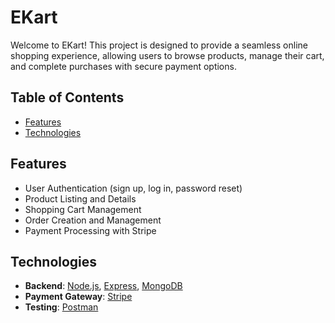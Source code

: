 # EKart

Welcome to EKart! This project is designed to provide a seamless online shopping experience, allowing users to browse products, manage their cart, and complete purchases with secure payment options.

## Table of Contents

- [Features](#features)
- [Technologies](#technologies)

## Features

- User Authentication (sign up, log in, password reset)
- Product Listing and Details
- Shopping Cart Management
- Order Creation and Management
- Payment Processing with Stripe

## Technologies

- **Backend**: [Node.js](https://nodejs.org/), [Express](https://expressjs.com/), [MongoDB](https://www.mongodb.com/)
- **Payment Gateway**: [Stripe](https://stripe.com/)
- **Testing**: [Postman](https://www.postman.com/)
